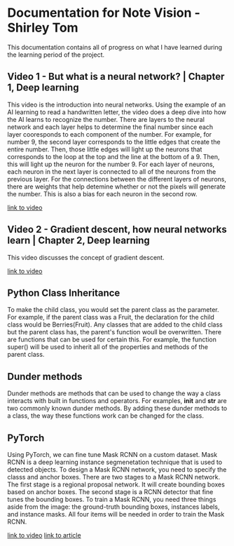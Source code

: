 # Documentation for Note Vision - Shirley Tom

This documentation contains all of progress on what I have learned during the learning period of the project.

## Video 1 - But what is a neural network? | Chapter 1, Deep learning

This video is the introduction into neural networks. Using the example of an AI learning to read a handwritten letter, the video does a deep dive into how the AI learns to recognize the number. There are layers to the neural network and each layer helps to determine the final number since each layer cooresponds to each component of the number. For example, for number 9, the second layer corresponds to the little edges that create the entire number. Then, those little edges will light up the neurons that corresponds to the loop at the top and the line at the bottom of a 9. Then, this will light up the neuron for the number 9. For each layer of neurons, each neuron in the next layer is connected to all of the neurons from the previous layer. For the connections between the different layers of neurons, there are weights that help detemine whether or not the pixels will generate the number. This is also a bias for each neuron in the second row.

[link to video](https://www.youtube.com/watch?v=aircAruvnKk)

## Video 2 - Gradient descent, how neural networks learn | Chapter 2, Deep learning

This video discusses the concept of gradient descent. 

[link to video](https://www.youtube.com/watch?v=IHZwWFHWa-w)
 
## Python Class Inheritance

To make the child class, you would set the parent class as the parameter. For example, if the parent class was a Fruit, the declaration for the child class would be Berries(Fruit). Any classes that are added to the child class but the parent class has, the parent's function woull be overwritten. There are functions that can be used for certain this. For example, the function super() will be used to inherit all of the properties and methods of the parent class. 

## Dunder methods

Dunder methods are methods that can be used to change the way a class interacts with built in functions and operators. For examples, __init__ and __str__ are two commonly known dunder methods. By adding these dunder methods to a class, the way these functions work can be changed for the class.

## PyTorch

Using PyTorch, we can fine tune Mask RCNN on a custom dataset. Mask RCNN is a deep learning instance segmenetation technique that is used to detected objects. To design a Mask RCNN network, you need to specify the classs and anchor boxes. There are two stages to a Mask RCNN network. The first stage is a regional proposal network. It will create bounding boxes based on anchor boxes. The second stage is a RCNN detector that fine tunes the bounding boxes. To train a Mask RCNN, you need three things aside from the image: the ground-truth bounding boxes, instances labels, and instance masks. All four items will be needed in order to train the Mask RCNN. 

[link to video](https://www.youtube.com/watch?v=vV9L71hK-RE)
[link to article](https://www.mathworks.com/help/vision/ug/getting-started-with-mask-r-cnn-for-instance-segmentation.html)